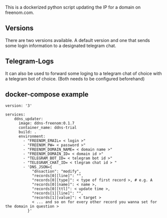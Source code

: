 This is a dockerized python script updating the IP for a domain on freenom.com.

## Versions

There are two versions available. A default version and one that sends some login information to a designated telegram chat.




## Telegram-Logs 
It can also be used to forward some loging to a telegram chat of choice with a telegram bot of choice. (Both needs to be configured beforehand) 


## docker-compose example

    version: '3'
    
    services: 
        ddns_updater:  
          image: ddns-freenom:0.1.7
          container_name: ddns-trial
          build: .
          environment:
            - "FREENOM_EMAIL= < login >"
            - "FREENOM_PW= < password >"
            - "FREENOM_DOMAIN_NAME= < domain name >"
            - "FREENOM_DOMAIN_ID= < domain id >"
            - "TELEGRAM_BOT_ID= < telegram bot id >"
            - "TELEGRAM_CHAT_ID= < tlegram chat id > "
            - 'DNS_JSON={
                "dnsaction": "modify",
                "records[0][line]": "",
                "records[0][type]": < type of first record >, # e.g. A
                "records[0][name]": < name >,
                "records[0][ttl]": < update time >,
                "records[1][line]": "",
                "records[1][value]": < target >
                < ... and so on for every other record you wanna set for the domain in question >
              }'